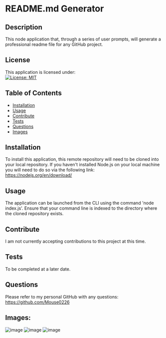 # README.md Generator

## Description 
This node application that, through a series of user prompts, will generate a professional readme file for any GitHub project.

## License
This application is licensed under: <br />
[![License: MIT](https://img.shields.io/badge/License-MIT-yellow.svg)](https://opensource.org/licenses/MIT)

## Table of Contents

- [Installation](#installation)
- [Usage](#usage)
- [Contribute](#contribute)
- [Tests](#tests)
- [Questions](#questions)
- [Images](#images)

## Installation
To install this application, this remote repository will need to be cloned into your local repository.  If you haven't installed Node.js on your local machine you will need to do so via the following link: https://nodejs.org/en/download/

## Usage
The application can be launched from the CLI using the command 'node index.js'.  Ensure that your command line is indexed to the directory where the cloned repository exists.

## Contribute
I am not currently accepting contributions to this project at this time.

## Tests
To be completed at a later date.

## Questions
Please refer to my personal GitHub with any questions: https://github.com/Mouse0226

## Images:
![image](https://user-images.githubusercontent.com/93630706/154856568-08161403-ce42-4476-9e9c-d6078513cfa4.png)
![image](https://user-images.githubusercontent.com/93630706/154856598-812d519a-452c-4182-b139-86f8afedeef9.png)
![image](https://user-images.githubusercontent.com/93630706/154856630-183fb7f1-1879-4294-a5bc-9a800997561d.png)
